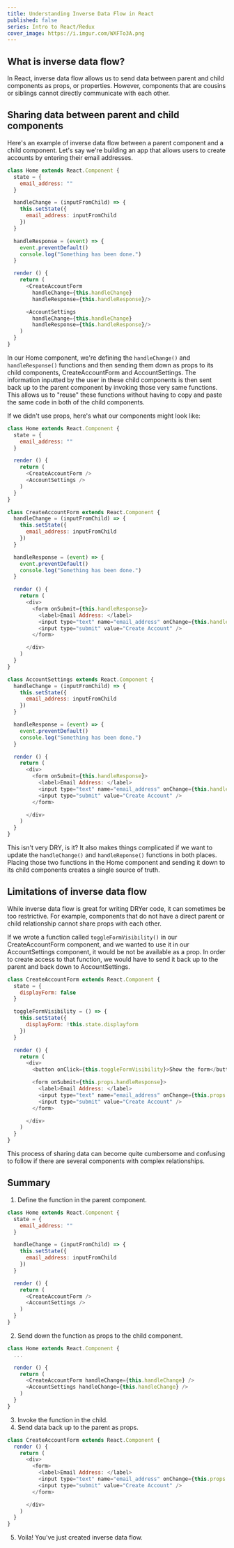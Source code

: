 ```yaml
---
title: Understanding Inverse Data Flow in React
published: false
series: Intro to React/Redux
cover_image: https://i.imgur.com/WXFTo3A.png
---
```


## What is inverse data flow?
In React, inverse data flow allows us to send data between parent and child components as props, or properties. However, components that are cousins or siblings cannot directly communicate with each other.

## Sharing data between parent and child components
Here's an example of inverse data flow between a parent component and a child component. Let's say we're building an app that allows users to create accounts by entering their email addresses.

```javascript
class Home extends React.Component {
  state = {
    email_address: ""
  }

  handleChange = (inputFromChild) => {
    this.setState({
      email_address: inputFromChild
    })
  }

  handleResponse = (event) => {
    event.preventDefault()
    console.log("Something has been done.")
  }

  render () {
    return (
      <CreateAccountForm
        handleChange={this.handleChange}
        handleResponse={this.handleResponse}/>

      <AccountSettings
        handleChange={this.handleChange}
        handleResponse={this.handleResponse}/>
    )
  }
}
```

In our Home component, we're defining the `handleChange()` and `handleResponse()` functions and then sending them down as props to its child components, CreateAccountForm and AccountSettings. The information inputted by the user in these child components is then sent back up to the parent component by invoking those very same functions. This allows us to "reuse" these functions without having to copy and paste the same code in both of the child components.

If we didn't use props, here's what our components might look like:

```javascript
class Home extends React.Component {
  state = {
    email_address: ""
  }

  render () {
    return (
      <CreateAccountForm />
      <AccountSettings />
    )
  }
}

class CreateAccountForm extends React.Component {
  handleChange = (inputFromChild) => {
    this.setState({
      email_address: inputFromChild
    })
  }

  handleResponse = (event) => {
    event.preventDefault()
    console.log("Something has been done.")
  }

  render () {
    return (
      <div>
        <form onSubmit={this.handleResponse}>
          <label>Email Address: </label>
          <input type="text" name="email_address" onChange={this.handleChange} />
          <input type="submit" value="Create Account" />
        </form>

      </div>
    )
  }
}

class AccountSettings extends React.Component {
  handleChange = (inputFromChild) => {
    this.setState({
      email_address: inputFromChild
    })
  }

  handleResponse = (event) => {
    event.preventDefault()
    console.log("Something has been done.")
  }

  render () {
    return (
      <div>
        <form onSubmit={this.handleResponse}>
          <label>Email Address: </label>
          <input type="text" name="email_address" onChange={this.handleChange} />
          <input type="submit" value="Create Account" />
        </form>

      </div>
    )
  }
}
```

This isn't very DRY, is it? It also makes things complicated if we want to update the `handleChange()` and `handleReponse()` functions in both places. Placing those two functions in the Home component and sending it down to its child components creates a single source of truth.

## Limitations of inverse data flow
While inverse data flow is great for writing DRYer code, it can sometimes be too restrictive. For example, components that do not have a direct parent or child relationship cannot share props with each other.

If we wrote a function called `toggleFormVisibility()` in our CreateAccountForm component, and we wanted to use it in our AccountSettings component, it would be not be available as a prop. In order to create access to that function, we would have to send it back up to the parent and back down to AccountSettings.

```javascript
class CreateAccountForm extends React.Component {
  state = {
    displayForm: false
  }

  toggleFormVisibility = () => {
    this.setState({
      displayForm: !this.state.displayform
    })
  }

  render () {
    return (
      <div>
        <button onClick={this.toggleFormVisibility}>Show the form</button>

        <form onSubmit={this.props.handleResponse}>
          <label>Email Address: </label>
          <input type="text" name="email_address" onChange={this.props.handleChange} />
          <input type="submit" value="Create Account" />
        </form>

      </div>
    )
  }
}
```

This process of sharing data can become quite cumbersome and confusing to follow if there are several components with complex relationships.

## Summary
1) Define the function in the parent component.

```javascript
class Home extends React.Component {
  state = {
    email_address: ""
  }

  handleChange = (inputFromChild) => {
    this.setState({
      email_address: inputFromChild
    })
  }

  render () {
    return (
      <CreateAccountForm />
      <AccountSettings />
    )
  }
}
```

2) Send down the function as props to the child component.

```javascript
class Home extends React.Component {
  ...

  render () {
    return (
      <CreateAccountForm handleChange={this.handleChange} />
      <AccountSettings handleChange={this.handleChange} />
    )
  }
}
```

3) Invoke the function in the child.
4) Send data back up to the parent as props.

```javascript
class CreateAccountForm extends React.Component {
  render () {
    return (
      <div>
        <form>
          <label>Email Address: </label>
          <input type="text" name="email_address" onChange={this.props.handleChange} />
          <input type="submit" value="Create Account" />
        </form>

      </div>
    )
  }
}
```

5) Voila! You've just created inverse data flow.